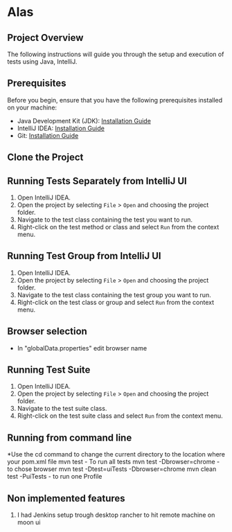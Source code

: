 # Alas

## Project Overview

The following instructions will guide you through the setup and execution of tests using Java, IntelliJ.

## Prerequisites

Before you begin, ensure that you have the following prerequisites installed on your machine:

- Java Development Kit (JDK): [Installation Guide](https://www.oracle.com/java/technologies/javase-downloads.html)
- IntelliJ IDEA: [Installation Guide](https://www.jetbrains.com/idea/download/)
- Git: [Installation Guide](https://git-scm.com/downloads)

## Clone the Project

## Running Tests Separately from IntelliJ UI

1. Open IntelliJ IDEA.
2. Open the project by selecting `File` > `Open` and choosing the project folder.
3. Navigate to the test class containing the test you want to run.
4. Right-click on the test method or class and select `Run` from the context menu.

## Running Test Group from IntelliJ UI

1. Open IntelliJ IDEA.
2. Open the project by selecting `File` > `Open` and choosing the project folder.
3. Navigate to the test class containing the test group you want to run.
4. Right-click on the test class or group and select `Run` from the context menu.

## Browser selection
* In "globalData.properties" edit browser name

## Running Test Suite

1. Open IntelliJ IDEA.
2. Open the project by selecting `File` > `Open` and choosing the project folder.
3. Navigate to the test suite class.
4. Right-click on the test suite class and select `Run` from the context menu.

## Running from command line
*Use the cd command to change the current directory to the location where your pom.xml file 
mvn test - To run all tests
mvn test -Dbrowser=chrome - to chose browser
mvn test -Dtest=uiTests -Dbrowser=chrome
mvn clean test -PuiTests - to run one Profile

## Non implemented features
1. I had Jenkins setup trough desktop rancher to hit remote machine on moon ui

